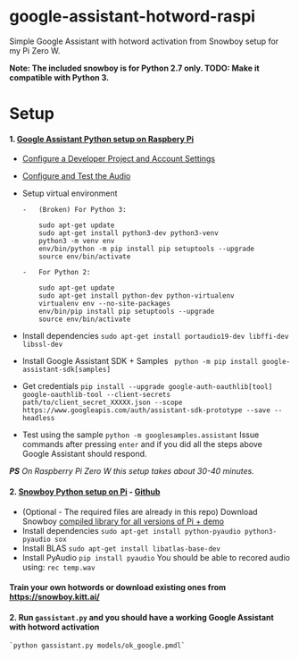 # google-assistant-hotword-raspi
Simple Google Assistant with hotword activation from Snowboy setup for my Pi Zero W.

**Note: The included snowboy is for Python 2.7 only. TODO: Make it compatible with Python 3.**

# Setup
#### 1. [Google Assistant Python setup on Raspbery Pi](https://developers.google.com/assistant/sdk/prototype/getting-started-pi-python/)
  * [Configure a Developer Project and Account Settings](https://developers.google.com/assistant/sdk/prototype/getting-started-pi-python/config-dev-project-and-account)
  * [Configure and Test the Audio](https://developers.google.com/assistant/sdk/prototype/getting-started-pi-python/configure-audio)
  * Setup virtual environment
    ```
    -   (Broken) For Python 3:
    
        sudo apt-get update
        sudo apt-get install python3-dev python3-venv
        python3 -m venv env
        env/bin/python -m pip install pip setuptools --upgrade
        source env/bin/activate
    
    -   For Python 2:
    
        sudo apt-get update
        sudo apt-get install python-dev python-virtualenv
        virtualenv env --no-site-packages
        env/bin/pip install pip setuptools --upgrade
        source env/bin/activate
    ```
    
  * Install dependencies
    `sudo apt-get install portaudio19-dev libffi-dev libssl-dev`
  * Install Google Assistant SDK + Samples
    ` python -m pip install google-assistant-sdk[samples]`
  * Get credentials
    `pip install --upgrade google-auth-oauthlib[tool]`
    `google-oauthlib-tool --client-secrets path/to/client_secret_XXXXX.json --scope https://www.googleapis.com/auth/assistant-sdk-prototype --save --headless`
  * Test using the sample
    `python -m googlesamples.assistant`
    Issue commands after pressing `enter` and if you did all the steps above Google Assistant should respond.

***PS** On Raspberry Pi Zero W this setup takes about 30-40 minutes.*

#### 2. [Snowboy Python setup on Pi](http://docs.kitt.ai/snowboy/) - [Github](https://github.com/Kitt-AI/snowboy)
  * (Optional - The required files are already in this repo) Download Snowboy [compiled library for all versions of Pi + demo](https://s3-us-west-2.amazonaws.com/snowboy/snowboy-releases/rpi-arm-raspbian-8.0-1.2.0.tar.bz2)
  *  Install dependencies
    `sudo apt-get install python-pyaudio python3-pyaudio sox`
  * Install BLAS
    `sudo apt-get install libatlas-base-dev`
  * Install PyAudio
    `pip install pyaudio`
    You should be able to recored audio using:
    `rec temp.wav`

#### Train your own hotwords or download existing ones from https://snowboy.kitt.ai/

#### 2. Run `gassistant.py` and you should have a working Google Assistant with hotword activation
    `python gassistant.py models/ok_google.pmdl`
